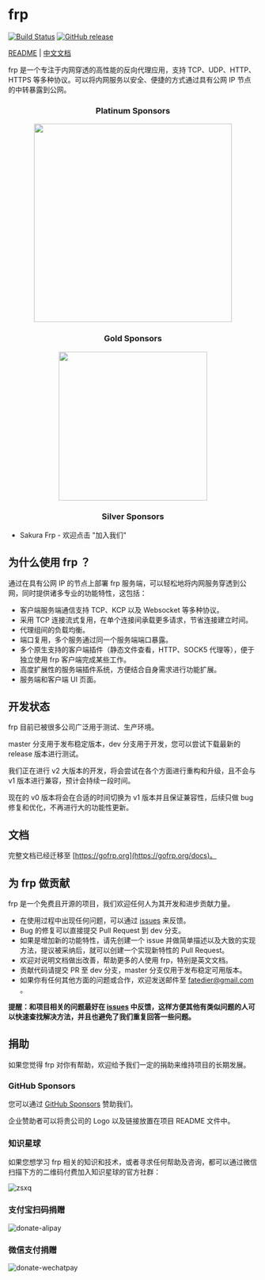 # frp

[![Build Status](https://travis-ci.org/fatedier/frp.svg?branch=master)](https://travis-ci.org/fatedier/frp)
[![GitHub release](https://img.shields.io/github/tag/fatedier/frp.svg?label=release)](https://github.com/marsofsnow/frpx/releases)

[README](README.md) | [中文文档](README_zh.md)

frp 是一个专注于内网穿透的高性能的反向代理应用，支持 TCP、UDP、HTTP、HTTPS 等多种协议。可以将内网服务以安全、便捷的方式通过具有公网 IP 节点的中转暴露到公网。

<h3 align="center">Platinum Sponsors</h3>
<!--platinum sponsors start-->

<p align="center">
  <a href="https://www.doppler.com/?utm_campaign=github_repo&utm_medium=referral&utm_content=frp&utm_source=github" target="_blank">
    <img width="400px" src="https://raw.githubusercontent.com/fatedier/frp/dev/doc/pic/sponsor_doppler.png">
  </a>
</p>

<!--platinum sponsors end-->

<h3 align="center">Gold Sponsors</h3>
<!--gold sponsors start-->

<p align="center">
  <a href="https://workos.com/?utm_campaign=github_repo&utm_medium=referral&utm_content=frp&utm_source=github" target="_blank">
    <img width="300px" src="https://raw.githubusercontent.com/fatedier/frp/dev/doc/pic/sponsor_workos.png">
  </a>
</p>

<!--gold sponsors end-->

<h3 align="center">Silver Sponsors</h3>

* Sakura Frp - 欢迎点击 "加入我们"

## 为什么使用 frp ？

通过在具有公网 IP 的节点上部署 frp 服务端，可以轻松地将内网服务穿透到公网，同时提供诸多专业的功能特性，这包括：

* 客户端服务端通信支持 TCP、KCP 以及 Websocket 等多种协议。
* 采用 TCP 连接流式复用，在单个连接间承载更多请求，节省连接建立时间。
* 代理组间的负载均衡。
* 端口复用，多个服务通过同一个服务端端口暴露。
* 多个原生支持的客户端插件（静态文件查看，HTTP、SOCK5 代理等），便于独立使用 frp 客户端完成某些工作。
* 高度扩展性的服务端插件系统，方便结合自身需求进行功能扩展。
* 服务端和客户端 UI 页面。

## 开发状态

frp 目前已被很多公司广泛用于测试、生产环境。

master 分支用于发布稳定版本，dev 分支用于开发，您可以尝试下载最新的 release 版本进行测试。

我们正在进行 v2 大版本的开发，将会尝试在各个方面进行重构和升级，且不会与 v1 版本进行兼容，预计会持续一段时间。

现在的 v0 版本将会在合适的时间切换为 v1 版本并且保证兼容性，后续只做 bug 修复和优化，不再进行大的功能性更新。

## 文档

完整文档已经迁移至 [https://gofrp.org](https://gofrp.org/docs)。

## 为 frp 做贡献

frp 是一个免费且开源的项目，我们欢迎任何人为其开发和进步贡献力量。

* 在使用过程中出现任何问题，可以通过 [issues](https://github.com/marsofsnow/frpx/issues) 来反馈。
* Bug 的修复可以直接提交 Pull Request 到 dev 分支。
* 如果是增加新的功能特性，请先创建一个 issue 并做简单描述以及大致的实现方法，提议被采纳后，就可以创建一个实现新特性的 Pull Request。
* 欢迎对说明文档做出改善，帮助更多的人使用 frp，特别是英文文档。
* 贡献代码请提交 PR 至 dev 分支，master 分支仅用于发布稳定可用版本。
* 如果你有任何其他方面的问题或合作，欢迎发送邮件至 fatedier@gmail.com 。

**提醒：和项目相关的问题最好在 [issues](https://github.com/marsofsnow/frpx/issues) 中反馈，这样方便其他有类似问题的人可以快速查找解决方法，并且也避免了我们重复回答一些问题。**

## 捐助

如果您觉得 frp 对你有帮助，欢迎给予我们一定的捐助来维持项目的长期发展。

### GitHub Sponsors

您可以通过 [GitHub Sponsors](https://github.com/sponsors/fatedier) 赞助我们。

企业赞助者可以将贵公司的 Logo 以及链接放置在项目 README 文件中。

### 知识星球

如果您想学习 frp 相关的知识和技术，或者寻求任何帮助及咨询，都可以通过微信扫描下方的二维码付费加入知识星球的官方社群：

![zsxq](/doc/pic/zsxq.jpg)

### 支付宝扫码捐赠

![donate-alipay](/doc/pic/donate-alipay.png)

### 微信支付捐赠

![donate-wechatpay](/doc/pic/donate-wechatpay.png)

